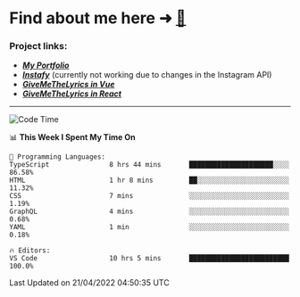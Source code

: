 # Find about me here ➜ [🧑](https://pauabella.dev)

### Project links:
- ***[My Portfolio](https://pauabella.dev)***
- ***[Instafy](https://instafy.me)*** (currently not working due to changes in the Instagram API)
- ***[GiveMeTheLyrics in Vue](https://lyrics.pauabella.dev)***
- ***[GiveMeTheLyrics in React](https://pauabella.dev/GiveMeTheLyrics)***

---
<!--START_SECTION:waka-->
![Code Time](http://img.shields.io/badge/Code%20Time-962%20hrs%2038%20mins-blue)

📊 **This Week I Spent My Time On** 

```text
💬 Programming Languages: 
TypeScript               8 hrs 44 mins       █████████████████████░░░░   86.58% 
HTML                     1 hr 8 mins         ██░░░░░░░░░░░░░░░░░░░░░░░   11.32% 
CSS                      7 mins              ░░░░░░░░░░░░░░░░░░░░░░░░░   1.19% 
GraphQL                  4 mins              ░░░░░░░░░░░░░░░░░░░░░░░░░   0.68% 
YAML                     1 min               ░░░░░░░░░░░░░░░░░░░░░░░░░   0.18%

🔥 Editors: 
VS Code                  10 hrs 5 mins       █████████████████████████   100.0%

```


 Last Updated on 21/04/2022 04:50:35 UTC
<!--END_SECTION:waka-->
